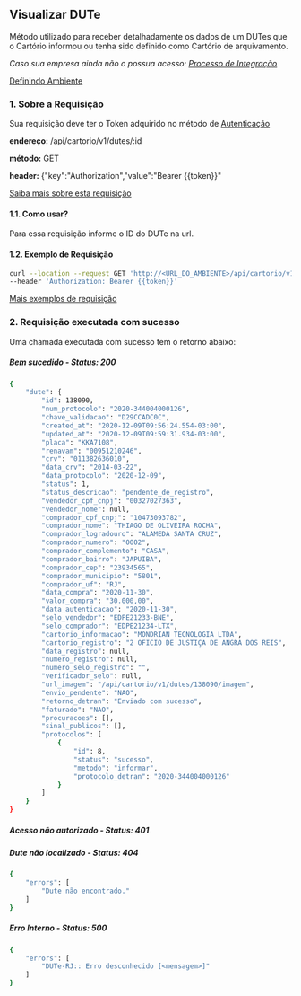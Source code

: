 ## Visualizar DUTe

Método utilizado para receber detalhadamente os dados de um DUTes que o Cartório informou ou tenha sido definido como Cartório de arquivamento.

*Caso sua empresa ainda não o possua acesso: [Processo de Integração](../integracao.md)*

[Definindo Ambiente](../ambiente.md)

### 1. Sobre a Requisição

Sua requisição deve ter o Token adquirido no método de [Autenticação](autenticacao.md)

__endereço:__ /api/cartorio/v1/dutes/:id

__método:__ GET

__header:__ {"key":"Authorization","value":"Bearer {{token}}"

[Saiba mais sobre esta requisição](POSTMAN)

#### 1.1. Como usar?

Para essa requisição informe o ID do DUTe na url.

#### 1.2. Exemplo de Requisição

```bash
curl --location --request GET 'http://<URL_DO_AMBIENTE>/api/cartorio/v1/dutes/138090' \
--header 'Authorization: Bearer {{token}}'
```

[Mais exemplos de requisição](POSTMAN)

### 2. Requisição executada com sucesso

Uma chamada executada com sucesso tem o retorno abaixo: 

##### Bem sucedido - Status: 200
```bash
{
    "dute": {
        "id": 138090,
        "num_protocolo": "2020-344004000126",
        "chave_validacao": "D29CCADC0C",
        "created_at": "2020-12-09T09:56:24.554-03:00",
        "updated_at": "2020-12-09T09:59:31.934-03:00",
        "placa": "KKA7108",
        "renavam": "00951210246",
        "crv": "011382636010",
        "data_crv": "2014-03-22",
        "data_protocolo": "2020-12-09",
        "status": 1,
        "status_descricao": "pendente_de_registro",
        "vendedor_cpf_cnpj": "00327027363",
        "vendedor_nome": null,
        "comprador_cpf_cnpj": "10473093782",
        "comprador_nome": "THIAGO DE OLIVEIRA ROCHA",
        "comprador_logradouro": "ALAMEDA SANTA CRUZ",
        "comprador_numero": "0002",
        "comprador_complemento": "CASA",
        "comprador_bairro": "JAPUIBA",
        "comprador_cep": "23934565",
        "comprador_municipio": "5801",
        "comprador_uf": "RJ",
        "data_compra": "2020-11-30",
        "valor_compra": "30.000,00",
        "data_autenticacao": "2020-11-30",
        "selo_vendedor": "EDPE21233-BNE",
        "selo_comprador": "EDPE21234-LTX",
        "cartorio_informacao": "MONDRIAN TECNOLOGIA LTDA",
        "cartorio_registro": "2 OFICIO DE JUSTIÇA DE ANGRA DOS REIS",
        "data_registro": null,
        "numero_registro": null,
        "numero_selo_registro": "",
        "verificador_selo": null,
        "url_imagem": "/api/cartorio/v1/dutes/138090/imagem",
        "envio_pendente": "NAO",
        "retorno_detran": "Enviado com sucesso",
        "faturado": "NAO",
        "procuracoes": [],
        "sinal_publicos": [],
        "protocolos": [
            {
                "id": 8,
                "status": "sucesso",
                "metodo": "informar",
                "protocolo_detran": "2020-344004000126"
            }
        ]
    }
}
```

##### Acesso não autorizado - Status: 401

##### Dute não localizado - Status: 404

```bash
{
    "errors": [
        "Dute não encontrado."
    ]
}
```

##### Erro Interno - Status: 500
```bash
{
    "errors": [
        "DUTe-RJ:: Erro desconhecido [<mensagem>]"
    ]
}
```
